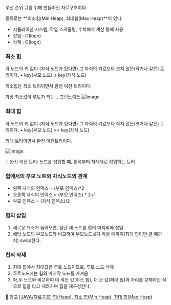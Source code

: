 우선 순위 큐를 위해 만들어진 자료구조이다.

종류로는 **최소힙(Min Heap), 최대힙(Max Heap)**이 있다.

- 시뮬레이션 시스템, 작업 스케줄링, 수치해석 계산 등에 사용
- 삽입 : O(logn)
- 삭제 : O(logn)

### 최소 힙

각 노드의 키 값이 (자식 노드가 있다면) 그 자식의 키값보다 크지 않은(작거나 같은) 트리이다.
• key(부모 노드) ≤ key(자식 노드)

최소힙은 최소 트리이면서 완전 이진 트리이다.

가장 최소값이 루트가 되는… 그런느낌쓰
![image](https://github.com/2024-Computer-Science/2024-Computer-Science/assets/83461362/db204465-e9b9-4d39-b786-5dd5a078f47e)

### 최대 힙

각 노드의 키 값이 (자식 노드가 있다면) 그 자식의 키값보다 작지 않은(크거나 같은) 트리이다.
• key(부모 노드) >= key(자식 노드)

최대 트리이면서 완전 이진트리이다. 

![image](https://github.com/2024-Computer-Science/2024-Computer-Science/assets/83461362/a1710d15-d8f7-4eef-b7af-d93aca389755)

<aside>
💡 완전 이진 트리: 노드를 삽입할 때, 왼쪽부터 차례대로 삽입하는 트리

</aside>

### 힙에서의 부모 노트와 자식노드의 관계

- 왼쪽 자식의 인덱스 = (부모 인덱스)*2
- 오른쪽 자식의 인덱스 = (부모 인덱스) * 2+1
- 부모 인덱스 = (자식 인덱스)/2

### 힙의 삽입

1. 새로운 요소가 들어오면, 일단 새 노드를 힙의 마지막에 삽입
2. 해당 노드의 부모노드와 비교하여 부모노드보다 작을 때까지(최대 힙이면 클 때까지) swap한다.

### 힙의 삭제

1. 최대 힙에서 최대값은 루트 노드이므로, 루트 노드 삭제
2. 루트노드에는 힙의 마지막 노드를 가져옴
3. 좌,우 노드와 비교하여 더 작은 값(최소 힙), 더 큰 값(최대 힙)과 자리를 교체하는 식으로 힙을 타고 내려가며 힙을 재구성한다.

🌟 참고
[[JAVA/자료구조] 힙(Heap), 최소 힙(Min Heap), 최대 힙(Max Heap)](https://innovation123.tistory.com/111)

